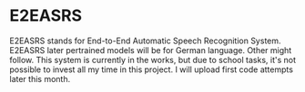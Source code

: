 # E2EASRS
E2EASRS stands for End-to-End Automatic Speech Recognition System. E2EASRS later pertrained models will be for German language. Other might follow. This system is currently in the works, but due to school tasks, it's not possible to invest all my time in this project. I will upload first code attempts later this month.
